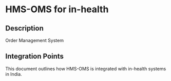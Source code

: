 # HMS-OMS for in-health

## Description

Order Management System

## Integration Points

This document outlines how HMS-OMS is integrated with in-health systems in India.
